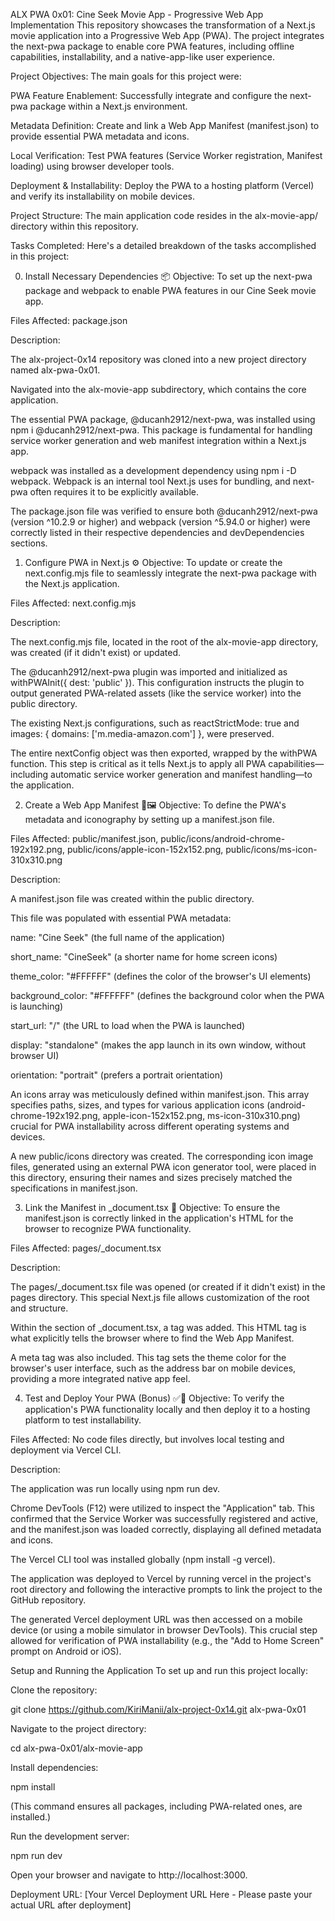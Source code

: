 ALX PWA 0x01: Cine Seek Movie App - Progressive Web App Implementation
This repository showcases the transformation of a Next.js movie application into a Progressive Web App (PWA). The project integrates the next-pwa package to enable core PWA features, including offline capabilities, installability, and a native-app-like user experience.

Project Objectives:
The main goals for this project were:

PWA Feature Enablement: Successfully integrate and configure the next-pwa package within a Next.js environment.

Metadata Definition: Create and link a Web App Manifest (manifest.json) to provide essential PWA metadata and icons.

Local Verification: Test PWA features (Service Worker registration, Manifest loading) using browser developer tools.

Deployment & Installability: Deploy the PWA to a hosting platform (Vercel) and verify its installability on mobile devices.

Project Structure:
The main application code resides in the alx-movie-app/ directory within this repository.

Tasks Completed:
Here's a detailed breakdown of the tasks accomplished in this project:

0. Install Necessary Dependencies 📦
Objective: To set up the next-pwa package and webpack to enable PWA features in our Cine Seek movie app.

Files Affected: package.json

Description:

The alx-project-0x14 repository was cloned into a new project directory named alx-pwa-0x01.

Navigated into the alx-movie-app subdirectory, which contains the core application.

The essential PWA package, @ducanh2912/next-pwa, was installed using npm i @ducanh2912/next-pwa. This package is fundamental for handling service worker generation and web manifest integration within a Next.js app.

webpack was installed as a development dependency using npm i -D webpack. Webpack is an internal tool Next.js uses for bundling, and next-pwa often requires it to be explicitly available.

The package.json file was verified to ensure both @ducanh2912/next-pwa (version ^10.2.9 or higher) and webpack (version ^5.94.0 or higher) were correctly listed in their respective dependencies and devDependencies sections.

1. Configure PWA in Next.js ⚙️
Objective: To update or create the next.config.mjs file to seamlessly integrate the next-pwa package with the Next.js application.

Files Affected: next.config.mjs

Description:

The next.config.mjs file, located in the root of the alx-movie-app directory, was created (if it didn't exist) or updated.

The @ducanh2912/next-pwa plugin was imported and initialized as withPWAInit({ dest: 'public' }). This configuration instructs the plugin to output generated PWA-related assets (like the service worker) into the public directory.

The existing Next.js configurations, such as reactStrictMode: true and images: { domains: ['m.media-amazon.com'] }, were preserved.

The entire nextConfig object was then exported, wrapped by the withPWA function. This step is critical as it tells Next.js to apply all PWA capabilities—including automatic service worker generation and manifest handling—to the application.

2. Create a Web App Manifest 📄🖼️
Objective: To define the PWA's metadata and iconography by setting up a manifest.json file.

Files Affected: public/manifest.json, public/icons/android-chrome-192x192.png, public/icons/apple-icon-152x152.png, public/icons/ms-icon-310x310.png

Description:

A manifest.json file was created within the public directory.

This file was populated with essential PWA metadata:

name: "Cine Seek" (the full name of the application)

short_name: "CineSeek" (a shorter name for home screen icons)

theme_color: "#FFFFFF" (defines the color of the browser's UI elements)

background_color: "#FFFFFF" (defines the background color when the PWA is launching)

start_url: "/" (the URL to load when the PWA is launched)

display: "standalone" (makes the app launch in its own window, without browser UI)

orientation: "portrait" (prefers a portrait orientation)

An icons array was meticulously defined within manifest.json. This array specifies paths, sizes, and types for various application icons (android-chrome-192x192.png, apple-icon-152x152.png, ms-icon-310x310.png) crucial for PWA installability across different operating systems and devices.

A new public/icons directory was created. The corresponding icon image files, generated using an external PWA icon generator tool, were placed in this directory, ensuring their names and sizes precisely matched the specifications in manifest.json.

3. Link the Manifest in _document.tsx 🔗
Objective: To ensure the manifest.json is correctly linked in the application's HTML for the browser to recognize PWA functionality.

Files Affected: pages/_document.tsx

Description:

The pages/_document.tsx file was opened (or created if it didn't exist) in the pages directory. This special Next.js file allows customization of the root <html> and <body> structure.

Within the <Head> section of _document.tsx, a <link rel="manifest" href="/manifest.json" /> tag was added. This HTML tag is what explicitly tells the browser where to find the Web App Manifest.

A <meta name="theme-color" content="#0070f3" /> meta tag was also included. This tag sets the theme color for the browser's user interface, such as the address bar on mobile devices, providing a more integrated native app feel.

4. Test and Deploy Your PWA (Bonus) ✅🚀
Objective: To verify the application's PWA functionality locally and then deploy it to a hosting platform to test installability.

Files Affected: No code files directly, but involves local testing and deployment via Vercel CLI.

Description:

The application was run locally using npm run dev.

Chrome DevTools (F12) were utilized to inspect the "Application" tab. This confirmed that the Service Worker was successfully registered and active, and the manifest.json was loaded correctly, displaying all defined metadata and icons.

The Vercel CLI tool was installed globally (npm install -g vercel).

The application was deployed to Vercel by running vercel in the project's root directory and following the interactive prompts to link the project to the GitHub repository.

The generated Vercel deployment URL was then accessed on a mobile device (or using a mobile simulator in browser DevTools). This crucial step allowed for verification of PWA installability (e.g., the "Add to Home Screen" prompt on Android or iOS).

Setup and Running the Application
To set up and run this project locally:

Clone the repository:

git clone https://github.com/KiriManii/alx-project-0x14.git alx-pwa-0x01

Navigate to the project directory:

cd alx-pwa-0x01/alx-movie-app

Install dependencies:

npm install

(This command ensures all packages, including PWA-related ones, are installed.)

Run the development server:

npm run dev

Open your browser and navigate to http://localhost:3000.

Deployment URL:
[Your Vercel Deployment URL Here - Please paste your actual URL after deployment]